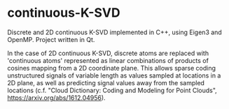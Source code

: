 # continuous-K-SVD
Discrete and 2D continuous K-SVD implemented in C++, using Eigen3 and OpenMP. Project written in Qt.  

In the case of 2D continuous K-SVD, discrete atoms are replaced  with 'continuous atoms' represented as linear combinations of  products of cosines mapping from a 2D coordinate plane. This  allows sparse coding unstructured signals of variable length as values sampled at locations in a 2D plane, as well as  predicting signal values away from the sampled locations (c.f. "Cloud Dictionary: Coding and Modeling for Point Clouds",  https://arxiv.org/abs/1612.04956).
